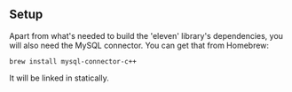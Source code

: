 Setup
-----

Apart from what's needed to build the 'eleven' library's dependencies,
you will also need the MySQL connector. You can get that from Homebrew:

	brew install mysql-connector-c++

It will be linked in statically.